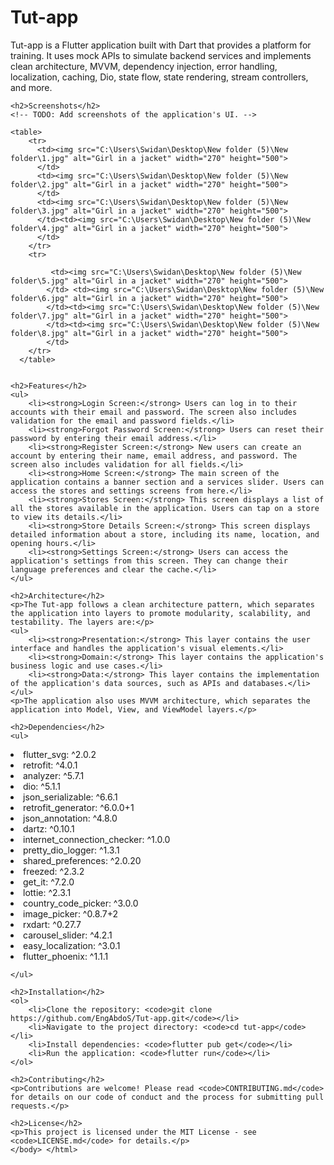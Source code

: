 <!DOCTYPE html> <html lang="en"> <head> <meta charset="UTF-8"> <meta name="viewport" content="width=device-width, initial-scale=1.0"> <meta http-equiv="X-UA-Compatible" content="ie=edge"> <title>Tut-app</title> </head> <body> <h1>Tut-app</h1> <p>Tut-app is a Flutter application built with Dart that provides a platform for training. It uses mock APIs to simulate backend services and implements clean architecture, MVVM, dependency injection, error handling, localization, caching, Dio, state flow, state rendering, stream controllers, and more.</p>
    <h2>Screenshots</h2>
    <!-- TODO: Add screenshots of the application's UI. -->
    
    <table>
        <tr>
          <td><img src="C:\Users\Swidan\Desktop\New folder (5)\New folder\1.jpg" alt="Girl in a jacket" width="270" height="500">
          </td>
          <td><img src="C:\Users\Swidan\Desktop\New folder (5)\New folder\2.jpg" alt="Girl in a jacket" width="270" height="500">
          </td>
          <td><img src="C:\Users\Swidan\Desktop\New folder (5)\New folder\3.jpg" alt="Girl in a jacket" width="270" height="500">
          </td><td><img src="C:\Users\Swidan\Desktop\New folder (5)\New folder\4.jpg" alt="Girl in a jacket" width="270" height="500">
          </td>
        </tr>
        <tr>
          
             <td><img src="C:\Users\Swidan\Desktop\New folder (5)\New folder\5.jpg" alt="Girl in a jacket" width="270" height="500">
            </td> <td><img src="C:\Users\Swidan\Desktop\New folder (5)\New folder\6.jpg" alt="Girl in a jacket" width="270" height="500">
            </td><td><img src="C:\Users\Swidan\Desktop\New folder (5)\New folder\7.jpg" alt="Girl in a jacket" width="270" height="500">
            </td><td><img src="C:\Users\Swidan\Desktop\New folder (5)\New folder\8.jpg" alt="Girl in a jacket" width="270" height="500">
            </td>
        </tr>
      </table>

    
    <h2>Features</h2>
    <ul>
        <li><strong>Login Screen:</strong> Users can log in to their accounts with their email and password. The screen also includes validation for the email and password fields.</li>
        <li><strong>Forgot Password Screen:</strong> Users can reset their password by entering their email address.</li>
        <li><strong>Register Screen:</strong> New users can create an account by entering their name, email address, and password. The screen also includes validation for all fields.</li>
        <li><strong>Home Screen:</strong> The main screen of the application contains a banner section and a services slider. Users can access the stores and settings screens from here.</li>
        <li><strong>Stores Screen:</strong> This screen displays a list of all the stores available in the application. Users can tap on a store to view its details.</li>
        <li><strong>Store Details Screen:</strong> This screen displays detailed information about a store, including its name, location, and opening hours.</li>
        <li><strong>Settings Screen:</strong> Users can access the application's settings from this screen. They can change their language preferences and clear the cache.</li>
    </ul>
    
    <h2>Architecture</h2>
    <p>The Tut-app follows a clean architecture pattern, which separates the application into layers to promote modularity, scalability, and testability. The layers are:</p>
    <ul>
        <li><strong>Presentation:</strong> This layer contains the user interface and handles the application's visual elements.</li>
        <li><strong>Domain:</strong> This layer contains the application's business logic and use cases.</li>
        <li><strong>Data:</strong> This layer contains the implementation of the application's data sources, such as APIs and databases.</li>
    </ul>
    <p>The application also uses MVVM architecture, which separates the application into Model, View, and ViewModel layers.</p>
    
    <h2>Dependencies</h2>
    <ul>

<li>  flutter_svg: ^2.0.2  </li>   
<li>  retrofit: ^4.0.1</li>
<li>  analyzer: ^5.7.1</li>
<li>  dio: ^5.1.1</li>
<li>  json_serializable: ^6.6.1</li>
<li>  retrofit_generator: ^6.0.0+1</li>
<li>  json_annotation: ^4.8.0</li>
<li>  dartz: ^0.10.1</li>
<li>  internet_connection_checker: ^1.0.0</li>
<li>  pretty_dio_logger: ^1.3.1</li>
<li>  shared_preferences: ^2.0.20</li>
<li>  freezed: ^2.3.2</li>
<li>  get_it: ^7.2.0</li>
<li>  lottie: ^2.3.1</li>
<li>  country_code_picker: ^3.0.0</li>
<li>  image_picker: ^0.8.7+2</li>
<li>  rxdart: ^0.27.7</li>
<li>  carousel_slider: ^4.2.1</li>
<li>  easy_localization: ^3.0.1</li>
<li>  flutter_phoenix: ^1.1.1</li>

    </ul>
    
    <h2>Installation</h2>
    <ol>
        <li>Clone the repository: <code>git clone https://github.com/EngAbdoS/Tut-app.git</code></li>
        <li>Navigate to the project directory: <code>cd tut-app</code></li>
        <li>Install dependencies: <code>flutter pub get</code></li>
        <li>Run the application: <code>flutter run</code></li>
    </ol>
    
    <h2>Contributing</h2>
    <p>Contributions are welcome! Please read <code>CONTRIBUTING.md</code> for details on our code of conduct and the process for submitting pull requests.</p>
    
    <h2>License</h2>
    <p>This project is licensed under the MIT License - see <code>LICENSE.md</code> for details.</p>
    </body> </html>
